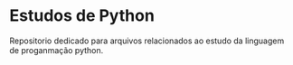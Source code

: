 # Estudos de Python

Repositorio dedicado para arquivos relacionados ao estudo da linguagem de proganmação python.
